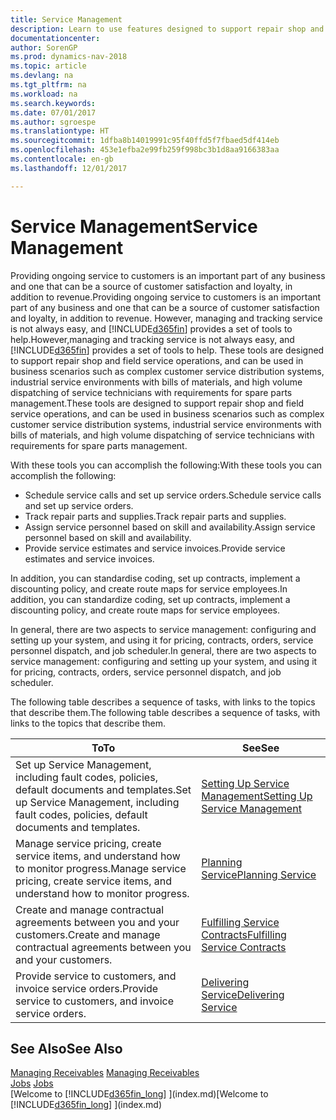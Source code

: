 ```yaml
---
title: Service Management
description: Learn to use features designed to support repair shop and field service operations.
documentationcenter: 
author: SorenGP
ms.prod: dynamics-nav-2018
ms.topic: article
ms.devlang: na
ms.tgt_pltfrm: na
ms.workload: na
ms.search.keywords: 
ms.date: 07/01/2017
ms.author: sgroespe
ms.translationtype: HT
ms.sourcegitcommit: 1dfba8b14019991c95f40ffd5f7fbaed5df414eb
ms.openlocfilehash: 453e1efba2e99fb259f998bc3b1d8aa9166383aa
ms.contentlocale: en-gb
ms.lasthandoff: 12/01/2017

---
```

# <a name="service-management"></a><span data-ttu-id="0b732-103">Service Management</span><span class="sxs-lookup"><span data-stu-id="0b732-103">Service Management</span></span>
<span data-ttu-id="0b732-104">Providing ongoing service to customers is an important part of any business and one that can be a source of customer satisfaction and loyalty, in addition to revenue.</span><span class="sxs-lookup"><span data-stu-id="0b732-104">Providing ongoing service to customers is an important part of any business and one that can be a source of customer satisfaction and loyalty, in addition to revenue.</span></span> <span data-ttu-id="0b732-105">However, managing and tracking service is not always easy, and [!INCLUDE[d365fin](includes/d365fin_md.md)] provides a set of tools to help.</span><span class="sxs-lookup"><span data-stu-id="0b732-105">However,managing and tracking service is not always easy, and [!INCLUDE[d365fin](includes/d365fin_md.md)] provides a set of tools to help.</span></span> <span data-ttu-id="0b732-106">These tools are designed to support repair shop and field service operations, and can be used in business scenarios such as complex customer service distribution systems, industrial service environments with bills of materials, and high volume dispatching of service technicians with requirements for spare parts management.</span><span class="sxs-lookup"><span data-stu-id="0b732-106">These tools are designed to support repair shop and field service operations, and can be used in business scenarios such as complex customer service distribution systems, industrial service environments with bills of materials, and high volume dispatching of service technicians with requirements for spare parts management.</span></span>  

 <span data-ttu-id="0b732-107">With these tools you can accomplish the following:</span><span class="sxs-lookup"><span data-stu-id="0b732-107">With these tools you can accomplish the following:</span></span>  

* <span data-ttu-id="0b732-108">Schedule service calls and set up service orders.</span><span class="sxs-lookup"><span data-stu-id="0b732-108">Schedule service calls and set up service orders.</span></span>  
* <span data-ttu-id="0b732-109">Track repair parts and supplies.</span><span class="sxs-lookup"><span data-stu-id="0b732-109">Track repair parts and supplies.</span></span>  
* <span data-ttu-id="0b732-110">Assign service personnel based on skill and availability.</span><span class="sxs-lookup"><span data-stu-id="0b732-110">Assign service personnel based on skill and availability.</span></span>  
* <span data-ttu-id="0b732-111">Provide service estimates and service invoices.</span><span class="sxs-lookup"><span data-stu-id="0b732-111">Provide service estimates and service invoices.</span></span>  

<span data-ttu-id="0b732-112">In addition, you can standardise coding, set up contracts, implement a discounting policy, and create route maps for service employees.</span><span class="sxs-lookup"><span data-stu-id="0b732-112">In addition, you can standardize coding, set up contracts, implement a discounting policy, and create route maps for service employees.</span></span>  

<span data-ttu-id="0b732-113">In general, there are two aspects to service management: configuring and setting up your system, and using it for pricing, contracts, orders, service personnel dispatch, and job scheduler.</span><span class="sxs-lookup"><span data-stu-id="0b732-113">In general, there are two aspects to service management: configuring and setting up your system, and using it for pricing, contracts, orders, service personnel dispatch, and job scheduler.</span></span>  

<span data-ttu-id="0b732-114">The following table describes a sequence of tasks, with links to the topics that describe them.</span><span class="sxs-lookup"><span data-stu-id="0b732-114">The following table describes a sequence of tasks, with links to the topics that describe them.</span></span>   

|<span data-ttu-id="0b732-115">**To**</span><span class="sxs-lookup"><span data-stu-id="0b732-115">**To**</span></span>|<span data-ttu-id="0b732-116">**See**</span><span class="sxs-lookup"><span data-stu-id="0b732-116">**See**</span></span>|  
|------------|-------------|  
|<span data-ttu-id="0b732-117">Set up Service Management, including fault codes, policies, default documents and templates.</span><span class="sxs-lookup"><span data-stu-id="0b732-117">Set up Service Management, including fault codes, policies, default documents and templates.</span></span>|[<span data-ttu-id="0b732-118">Setting Up Service Management</span><span class="sxs-lookup"><span data-stu-id="0b732-118">Setting Up Service Management</span></span>](service-setup-service.md)|  
|<span data-ttu-id="0b732-119">Manage service pricing, create service items, and understand how to monitor progress.</span><span class="sxs-lookup"><span data-stu-id="0b732-119">Manage service pricing, create service items, and understand how to monitor progress.</span></span>|[<span data-ttu-id="0b732-120">Planning Service</span><span class="sxs-lookup"><span data-stu-id="0b732-120">Planning Service</span></span>](service-plan-service.md)|  
|<span data-ttu-id="0b732-121">Create and manage contractual agreements between you and your customers.</span><span class="sxs-lookup"><span data-stu-id="0b732-121">Create and manage contractual agreements between you and your customers.</span></span>|[<span data-ttu-id="0b732-122">Fulfilling Service Contracts</span><span class="sxs-lookup"><span data-stu-id="0b732-122">Fulfilling Service Contracts</span></span>](service-fulfill-service-contracts.md)|  
|<span data-ttu-id="0b732-123">Provide service to customers, and invoice service orders.</span><span class="sxs-lookup"><span data-stu-id="0b732-123">Provide service to customers, and invoice service orders.</span></span>|[<span data-ttu-id="0b732-124">Delivering Service</span><span class="sxs-lookup"><span data-stu-id="0b732-124">Delivering Service</span></span>](service-deliver-service.md)|  

## <a name="see-also"></a><span data-ttu-id="0b732-125">See Also</span><span class="sxs-lookup"><span data-stu-id="0b732-125">See Also</span></span>  
<span data-ttu-id="0b732-126">[Managing Receivables](receivables-manage-receivables.md) </span><span class="sxs-lookup"><span data-stu-id="0b732-126">[Managing Receivables](receivables-manage-receivables.md) </span></span>  
<span data-ttu-id="0b732-127">[Jobs](projects-how-create-jobs.md) </span><span class="sxs-lookup"><span data-stu-id="0b732-127">[Jobs](projects-how-create-jobs.md) </span></span>  
<span data-ttu-id="0b732-128">[Welcome to [!INCLUDE[d365fin_long](includes/d365fin_long_md.md)] ](index.md)</span><span class="sxs-lookup"><span data-stu-id="0b732-128">[Welcome to [!INCLUDE[d365fin_long](includes/d365fin_long_md.md)] ](index.md)</span></span>

